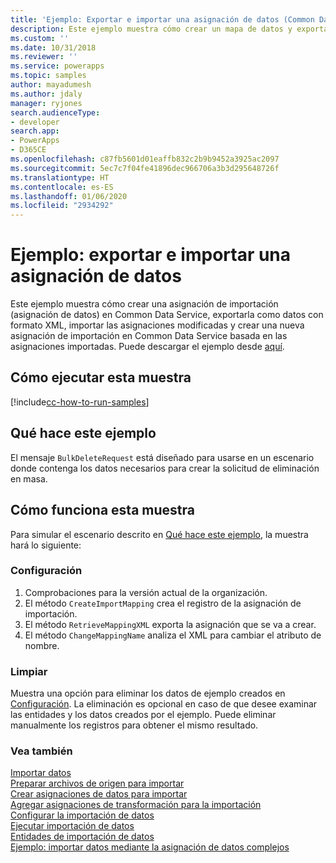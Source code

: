 ```yaml
---
title: 'Ejemplo: Exportar e importar una asignación de datos (Common Data Service) | Microsoft Docs'
description: Este ejemplo muestra cómo crear un mapa de datos y exportarlo
ms.custom: ''
ms.date: 10/31/2018
ms.reviewer: ''
ms.service: powerapps
ms.topic: samples
author: mayadumesh
ms.author: jdaly
manager: ryjones
search.audienceType:
- developer
search.app:
- PowerApps
- D365CE
ms.openlocfilehash: c87fb5601d01eaffb832c2b9b9452a3925ac2097
ms.sourcegitcommit: 5ec7c7f04fe41896dec966706a3b3d295648726f
ms.translationtype: HT
ms.contentlocale: es-ES
ms.lasthandoff: 01/06/2020
ms.locfileid: "2934292"
---
```

# <a name="sample-export-and-import-a-data-map"></a>Ejemplo: exportar e importar una asignación de datos

Este ejemplo muestra cómo crear una asignación de importación (asignación de datos) en Common Data Service, exportarla como datos con formato XML, importar las asignaciones modificadas y crear una nueva asignación de importación en Common Data Service basada en las asignaciones importadas. Puede descargar el ejemplo desde [aquí](https://github.com/Microsoft/PowerApps-Samples/tree/master/cds/orgsvc/C%23/ExportImportDataMap).

## <a name="how-to-run-this-sample"></a>Cómo ejecutar esta muestra

[!include[cc-how-to-run-samples](../../includes/cc-how-to-run-samples.md)]

## <a name="what-this-sample-does"></a>Qué hace este ejemplo

El mensaje `BulkDeleteRequest` está diseñado para usarse en un escenario donde contenga los datos necesarios para crear la solicitud de eliminación en masa.

## <a name="how-this-sample-works"></a>Cómo funciona esta muestra

Para simular el escenario descrito en [Qué hace este ejemplo](#what-this-sample-does), la muestra hará lo siguiente:

### <a name="setup"></a>Configuración

1. Comprobaciones para la versión actual de la organización. 
2. El método `CreateImportMapping` crea el registro de la asignación de importación.
3. El método `RetrieveMappingXML` exporta la asignación que se va a crear.
4. El método `ChangeMappingName` analiza el XML para cambiar el atributo de nombre.

### <a name="clean-up"></a>Limpiar

Muestra una opción para eliminar los datos de ejemplo creados en [Configuración](#setup). La eliminación es opcional en caso de que desee examinar las entidades y los datos creados por el ejemplo. Puede eliminar manualmente los registros para obtener el mismo resultado.


### <a name="see-also"></a>Vea también

[Importar datos](../../import-data.md)<br />
[Preparar archivos de origen para importar](../../prepare-source-files-import.md)<br />
[Crear asignaciones de datos para importar](../../create-data-maps-for-import.md)<br />
[Agregar asignaciones de transformación para la importación](../../add-transformation-mappings-import.md)<br />
[Configurar la importación de datos](../../configure-data-import.md)<br />
[Ejecutar importación de datos](../../run-data-import.md)<br />
[Entidades de importación de datos](../../data-import-entities.md)<br />
[Ejemplo: importar datos mediante la asignación de datos complejos](import-data-complex-data-map.md)<br />
